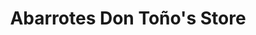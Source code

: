 ---
title: "Abarrotes Don Toño's Store"
url: /guadalajara/abarrotes-don-tonos-store/
shop: comodidad
---